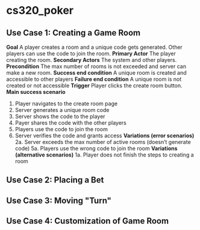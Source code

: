 # cs320_poker

## Use Case 1: Creating a Game Room
**Goal**
A player creates a room and a unique code gets generated. Other players can use the code to join the room.
**Primary Actor**
The player creating the room.
**Secondary Actors**
The system and other players.
**Precondition**
The max number of rooms is not exceeded and server can make a new room.
**Success end condition**
A unique room is created and accessible to other players
**Failure end condition**
A unique room is not created or not accessible
**Trigger**
Player clicks the create room button.
**Main success scenario**
1. Player navigates to the create room page
2. Server generates a unique room code 
3. Server shows the code to the player
4. Payer shares the code with the other players
5. Players use the code to join the room
6. Server verifies the code and grants access
**Variations (error scenarios)**
2a. Server exceeds the max number of active rooms (doesn’t generate code)
5a. Players use the wrong code to join the room
**Variations (alternative scenarios)**
1a. Player does not finish the steps to creating a room

## Use Case 2: Placing a Bet



## Use Case 3: Moving "Turn"



## Use Case 4: Customization of Game Room
